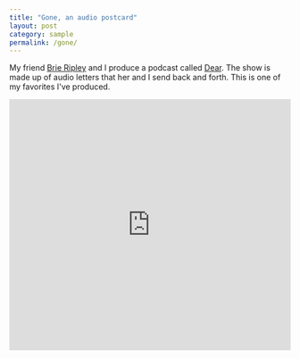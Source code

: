 ```yaml
---
title: "Gone, an audio postcard"
layout: post
category: sample
permalink: /gone/
---
```


My friend [Brie Ripley](http://cargocollective.com/brieripley) and I produce a podcast called [Dear](https://soundcloud.com/dearpodcast/). The show is made up of audio letters that her and I send back and forth. This is one of my favorites I've produced.

<iframe width="100%" height="450" scrolling="no" frameborder="no" src="https://w.soundcloud.com/player/?url=https%3A//api.soundcloud.com/tracks/333654836&amp;auto_play=false&amp;hide_related=false&amp;show_comments=true&amp;show_user=true&amp;show_reposts=false&amp;visual=true"></iframe>